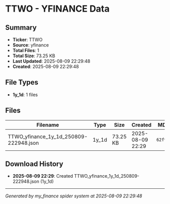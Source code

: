 # TTWO - YFINANCE Data

## Summary
- **Ticker**: TTWO
- **Source**: yfinance
- **Total Files**: 1
- **Total Size**: 73.25 KB
- **Last Updated**: 2025-08-09 22:29:48
- **Created**: 2025-08-09 22:29:48

## File Types
- **1y_1d**: 1 files

## Files

| Filename | Type | Size | Created | MD5 Hash |
|----------|------|------|---------|----------|
| TTWO_yfinance_1y_1d_250809-222948.json | 1y_1d | 73.25 KB | 2025-08-09 22:29 | `62f9cd20...` |

## Download History

- **2025-08-09 22:29**: Created TTWO_yfinance_1y_1d_250809-222948.json (1y_1d)

---
*Generated by my_finance spider system at 2025-08-09 22:29:48*
